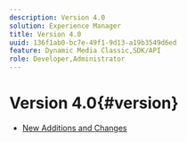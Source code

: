 ```yaml
---
description: Version 4.0
solution: Experience Manager
title: Version 4.0
uuid: 136f1ab0-bc7e-49f1-9d13-a19b3549d6ed
feature: Dynamic Media Classic,SDK/API
role: Developer,Administrator
---
```


# Version 4.0{#version}

* [New Additions and Changes](r-4-0-new.md)
